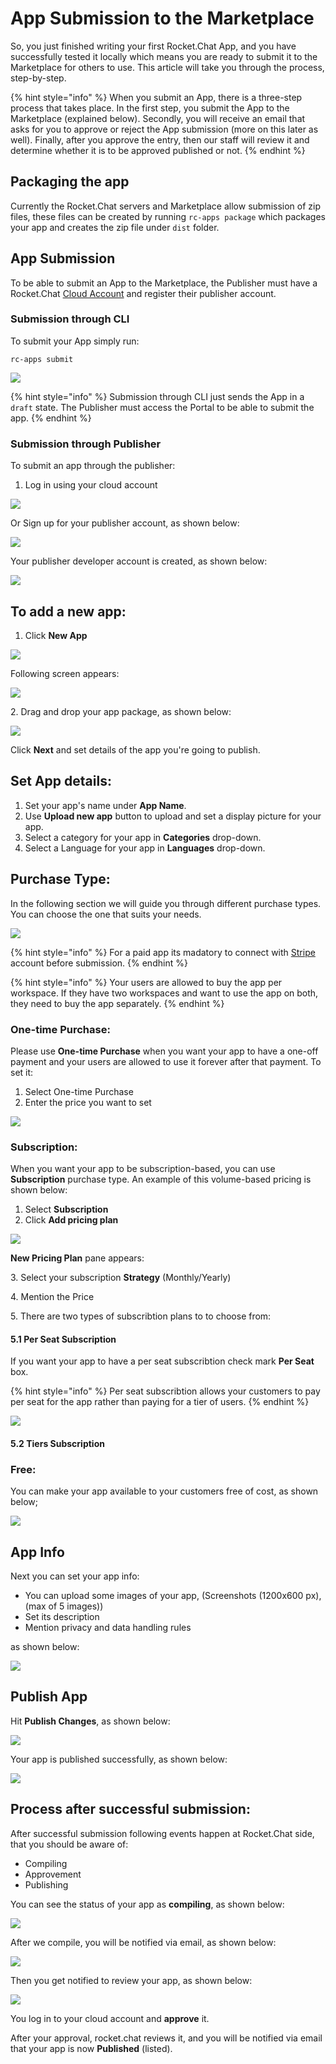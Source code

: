 # App Submission to the Marketplace

So, you just finished writing your first Rocket.Chat App, and you have successfully tested it locally which means you are ready to submit it to the Marketplace for others to use. This article will take you through the process, step-by-step.

{% hint style="info" %}
When you submit an App, there is a three-step process that takes place. In the first step, you submit the App to the Marketplace (explained below). Secondly, you will receive an email that asks for you to approve or reject the App submission (more on this later as well). Finally, after you approve the entry, then our staff will review it and determine whether it is to be approved published or not.
{% endhint %}

## Packaging the app

Currently the Rocket.Chat servers and Marketplace allow submission of zip files, these files can be created by running `rc-apps package` which packages your app and creates the zip file under `dist` folder.

## App Submission

To be able to submit an App to the Marketplace, the Publisher must have a Rocket.Chat [Cloud Account](https://cloud.rocket.chat/login) and register their publisher account.

### Submission through CLI

To submit your App simply run:

`rc-apps submit`

![](<../../../.gitbook/assets/image (186) (1).png>)

{% hint style="info" %}
Submission through CLI just sends the App in a `draft` state. The Publisher must access the Portal to be able to submit the app.
{% endhint %}

### Submission through Publisher

To submit an app through the publisher:

1. Log in using your cloud account

![](<../../../.gitbook/assets/image (55).png>)

Or Sign up for your publisher account, as shown below:

![](<../../../.gitbook/assets/image (183).png>)

Your publisher developer account is created, as shown below:

![](<../../../.gitbook/assets/image (48).png>)

## To add a new app:

1. Click **New App**

![](<../../../.gitbook/assets/image (19).png>)

Following screen appears:

![](<../../../.gitbook/assets/image (45).png>)

2\. Drag and drop your app package, as shown below:

![](<../../../.gitbook/assets/image (64).png>)

Click **Next** and set details of the app you're going to publish.

## **Set App details:**

1. Set your app's name under **App Name**.
2. Use **Upload new app** button to upload and set a display picture for your app.
3. Select a category for your app in **Categories** drop-down.
4. Select a Language for your app in **Languages** drop-down.

## Purchase Type:

In the following section we will guide you through different purchase types. You can choose the one that suits your needs.

![](<../../../.gitbook/assets/image (56) (1).png>)

{% hint style="info" %}
For a paid app its madatory to connect with [Stripe](https://stripe.com/) account before submission.
{% endhint %}

{% hint style="info" %}
Your users are allowed to buy the app per workspace. If they have two workspaces and want to use the app on both, they need to buy the app separately.
{% endhint %}

### One-time Purchase:

Please use **One-time Purchase** when you want your app to have a one-off payment and your users are allowed to use it forever after that payment. To set it:

1. Select One-time Purchase
2. Enter the price you want to set

![](<../../../.gitbook/assets/image (31).png>)

### Subscription:

When you want your app to be subscription-based, you can use **Subscription** purchase type. An example of this volume-based pricing is shown below:

1. Select **Subscription**
2. Click **Add pricing plan**

![](<../../../.gitbook/assets/image (11).png>)

**New Pricing Plan** pane appears:

3\. Select your subscription **Strategy** (Monthly/Yearly)

4\. Mention the Price

5\. There are two types of subscribtion plans to to choose from:

#### **5.1** Per Seat Subscription

If you want your app to have a per seat subscribtion check mark **Per Seat** box.

{% hint style="info" %}
Per seat subscribtion allows your customers to pay per seat for the app rather than paying for a tier of users.
{% endhint %}

![](<../../../.gitbook/assets/image (3).png>)

#### **5.2** Tiers Subscription

### Free:

You can make your app available to your customers free of cost, as shown below;

![](<../../../.gitbook/assets/image (2).png>)

## App Info

Next you can set your app info:

* You can upload some images of your app, (Screenshots (1200x600 px), (max of 5 images))
* Set its description
* Mention privacy and data handling rules

as shown below:

![](<../../../.gitbook/assets/image (22).png>)

## Publish App

Hit **Publish Changes**, as shown below:

![](<../../../.gitbook/assets/image (40).png>)

Your app is published successfully, as shown below:

![](<../../../.gitbook/assets/image (15).png>)

## Process after successful submission:

After successful submission following events happen at Rocket.Chat side, that you should be aware of:

* Compiling
* Approvement
* Publishing

You can see the status of your app as **compiling**, as shown below:

![](<../../../.gitbook/assets/image (191).png>)

After we compile, you will be notified via email, as shown below:

![](<../../../.gitbook/assets/image (194).png>)

Then you get notified to review your app, as shown below:

![](<../../../.gitbook/assets/image (192) (1).png>)

You log in to your cloud account and **approve** it.

After your approval, rocket.chat reviews it, and you will be notified via email that your app is now **Published** (listed).
